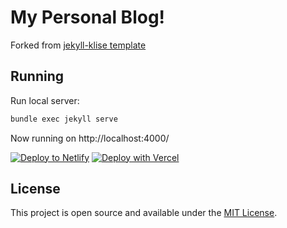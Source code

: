 # My Personal Blog! 

Forked from [jekyll-klise template](https://github.com/piharpi/jekyll-klise)

## Running

Run local server:

```bash
bundle exec jekyll serve
```

Now running on http://localhost:4000/

[![Deploy to Netlify](https://www.netlify.com/img/deploy/button.svg)](https://app.netlify.com/start/deploy?repository=https://github.com/piharpi/jekyll-klise) [![Deploy with Vercel](https://vercel.com/button)](https://vercel.com/import/project?template=https://github.com/piharpi/jekyll-klise)

## License

This project is open source and available under the [MIT License](LICENSE).
